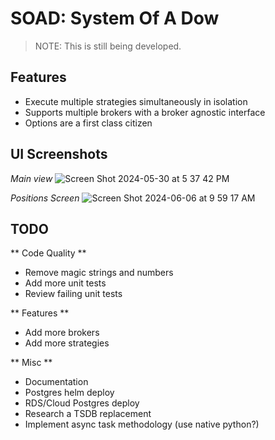# SOAD: System Of A Dow

> NOTE: This is still being developed.

## Features

- Execute multiple strategies simultaneously in isolation
- Supports multiple brokers with a broker agnostic interface
- Options are a first class citizen

## UI Screenshots

*Main view*
![Screen Shot 2024-05-30 at 5 37 42 PM](https://github.com/r0fls/soad/assets/1858004/1ecb2766-2030-4323-94c5-9e46f08118da)

*Positions Screen*
![Screen Shot 2024-06-06 at 9 59 17 AM](https://github.com/r0fls/soad/assets/1858004/610a5f28-63f4-48e3-a8ba-2ced263eea39)


## TODO


** Code Quality **
- Remove magic strings and numbers
- Add more unit tests
- Review failing unit tests


** Features **
- Add more brokers
- Add more strategies

** Misc **
- Documentation
- Postgres helm deploy
- RDS/Cloud Postgres deploy
- Research a TSDB replacement
- Implement async task methodology (use native python?)
